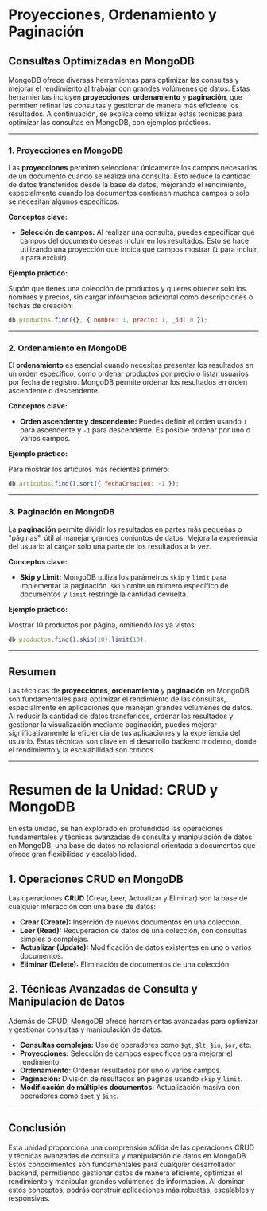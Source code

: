 # Proyecciones, Ordenamiento y Paginación

## Consultas Optimizadas en MongoDB

MongoDB ofrece diversas herramientas para optimizar las consultas y mejorar el rendimiento al trabajar con grandes volúmenes de datos. Estas herramientas incluyen **proyecciones**, **ordenamiento** y **paginación**, que permiten refinar las consultas y gestionar de manera más eficiente los resultados. A continuación, se explica cómo utilizar estas técnicas para optimizar las consultas en MongoDB, con ejemplos prácticos.

---

### 1. Proyecciones en MongoDB

Las **proyecciones** permiten seleccionar únicamente los campos necesarios de un documento cuando se realiza una consulta. Esto reduce la cantidad de datos transferidos desde la base de datos, mejorando el rendimiento, especialmente cuando los documentos contienen muchos campos o solo se necesitan algunos específicos.

**Conceptos clave:**

- **Selección de campos:** Al realizar una consulta, puedes especificar qué campos del documento deseas incluir en los resultados. Esto se hace utilizando una proyección que indica qué campos mostrar (`1` para incluir, `0` para excluir).

**Ejemplo práctico:**

Supón que tienes una colección de productos y quieres obtener solo los nombres y precios, sin cargar información adicional como descripciones o fechas de creación:

```js
db.productos.find({}, { nombre: 1, precio: 1, _id: 0 });
```

---

### 2. Ordenamiento en MongoDB

El **ordenamiento** es esencial cuando necesitas presentar los resultados en un orden específico, como ordenar productos por precio o listar usuarios por fecha de registro. MongoDB permite ordenar los resultados en orden ascendente o descendente.

**Conceptos clave:**

- **Orden ascendente y descendente:** Puedes definir el orden usando `1` para ascendente y `-1` para descendente. Es posible ordenar por uno o varios campos.

**Ejemplo práctico:**

Para mostrar los artículos más recientes primero:

```js
db.articulos.find().sort({ fechaCreacion: -1 });
```

---

### 3. Paginación en MongoDB

La **paginación** permite dividir los resultados en partes más pequeñas o "páginas", útil al manejar grandes conjuntos de datos. Mejora la experiencia del usuario al cargar solo una parte de los resultados a la vez.

**Conceptos clave:**

- **Skip y Limit:** MongoDB utiliza los parámetros `skip` y `limit` para implementar la paginación. `skip` omite un número específico de documentos y `limit` restringe la cantidad devuelta.

**Ejemplo práctico:**

Mostrar 10 productos por página, omitiendo los ya vistos:

```js
db.productos.find().skip(10).limit(10);
```

---

## Resumen

Las técnicas de **proyecciones**, **ordenamiento** y **paginación** en MongoDB son fundamentales para optimizar el rendimiento de las consultas, especialmente en aplicaciones que manejan grandes volúmenes de datos. Al reducir la cantidad de datos transferidos, ordenar los resultados y gestionar la visualización mediante paginación, puedes mejorar significativamente la eficiencia de tus aplicaciones y la experiencia del usuario. Estas técnicas son clave en el desarrollo backend moderno, donde el rendimiento y la escalabilidad son críticos.

---

# Resumen de la Unidad: CRUD y MongoDB

En esta unidad, se han explorado en profundidad las operaciones fundamentales y técnicas avanzadas de consulta y manipulación de datos en MongoDB, una base de datos no relacional orientada a documentos que ofrece gran flexibilidad y escalabilidad.

## 1. Operaciones CRUD en MongoDB

Las operaciones **CRUD** (Crear, Leer, Actualizar y Eliminar) son la base de cualquier interacción con una base de datos:

- **Crear (Create):** Inserción de nuevos documentos en una colección.
- **Leer (Read):** Recuperación de datos de una colección, con consultas simples o complejas.
- **Actualizar (Update):** Modificación de datos existentes en uno o varios documentos.
- **Eliminar (Delete):** Eliminación de documentos de una colección.

## 2. Técnicas Avanzadas de Consulta y Manipulación de Datos

Además de CRUD, MongoDB ofrece herramientas avanzadas para optimizar y gestionar consultas y manipulación de datos:

- **Consultas complejas:** Uso de operadores como `$gt`, `$lt`, `$in`, `$or`, etc.
- **Proyecciones:** Selección de campos específicos para mejorar el rendimiento.
- **Ordenamiento:** Ordenar resultados por uno o varios campos.
- **Paginación:** División de resultados en páginas usando `skip` y `limit`.
- **Modificación de múltiples documentos:** Actualización masiva con operadores como `$set` y `$inc`.

---

## Conclusión

Esta unidad proporciona una comprensión sólida de las operaciones CRUD y técnicas avanzadas de consulta y manipulación de datos en MongoDB. Estos conocimientos son fundamentales para cualquier desarrollador backend, permitiendo gestionar datos de manera eficiente, optimizar el rendimiento y manipular grandes volúmenes de información. Al dominar estos conceptos, podrás construir aplicaciones más robustas, escalables y responsivas.
